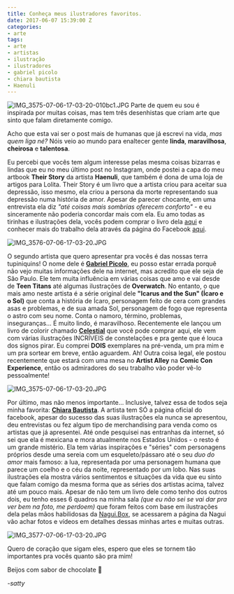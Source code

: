 ```yaml
---
title: Conheça meus ilustradores favoritos.
date: 2017-06-07 15:39:00 Z
categories:
- arte
tags:
- arte
- artistas
- ilustração
- ilustradores
- gabriel picolo
- chiara bautista
- Haenuli
---
```


![IMG_3575-07-06-17-03-20-010bc1.JPG](/uploads/IMG_3575-07-06-17-03-20-010bc1.JPG)
Parte de quem eu sou é inspirada por muitas coisas, mas tem três desenhistas que criam arte que sinto que falam diretamente comigo.

Acho que esta vai ser o post mais de humanas que já escrevi na vida, *mas quem liga né?* Nóis veio ao mundo para enaltecer gente **linda**, **maravilhosa**, **cheirosa** e **talentosa**.

Eu percebi que vocês tem algum interesse pelas mesma coisas bizarras e lindas que eu no meu último post no Instagram, onde postei a capa do meu artbook **Their Story** da artista **Haenuli**, que também é dona de uma loja de artigos para Lolita. Their Story é um livro que a artista criou para aceitar sua depressão, isso mesmo, ela criou a persona da morte representando sua depressão numa história de amor. Apesar de parecer chocante, em uma entrevista ela diz *"até coisas mais sombrias oferecem conforto"* - e eu sinceramente não poderia concordar mais com ela. Eu amo todas as tirinhas e ilustrações dela, vocês podem comprar o livro dela [aqui](http://haenuli.storenvy.com/) e conhecer mais do trabalho dela através da página do Facebook [aqui](https://www.facebook.com/haenuliartworks/).

![IMG_3576-07-06-17-03-20.JPG](/uploads/IMG_3576-07-06-17-03-20.JPG)

O segundo artista que quero apresentar pra vocês é das nossas terra tupiniquins! O nome dele é **[Gabriel Picolo](https://www.facebook.com/GabrielPicoloArt/)**, eu posso estar errada porquê não vejo muitas informações dele na internet, mas acredito que ele seja de São Paulo. Ele tem muita influência em várias coisas que amo e vai desde de **Teen Titans** até algumas ilustrações de **Overwatch**. No entanto, o que mais amo neste artista é a série original dele **"Icarus and the Sun" (Ícaro e o Sol)** que conta a história de Ícaro, personagem feito de cera com grandes asas e problemas, e de sua amada Sol, personagem de fogo que representa o astro com seu nome. Conta o namoro, término, problemas, inseguranças... É muito lindo, é maravilhoso. Recentemente ele lançou um livro de colorir chamado **[Celestial](https://www.amazon.com/Celestial-Colorable-Journal-Gabriel-Picolo/dp/1944515445)** que você pode comprar aqui, ele vem com várias ilustrações INCRÍVEIS de constelações e pra gente que é louca dos signos pirar. Eu comprei **DOIS** exemplares na pré-venda, um pra mim e um pra sortear em breve, então aguardem. Ah! Outra coisa legal, ele postou recentemente que estará com uma mesa no **Artist Alley** na **Comic Con Experience**, então os admiradores do seu trabalho vão poder vê-lo pessoalmente!

![IMG_3575-07-06-17-03-20.JPG](/uploads/IMG_3575-07-06-17-03-20.JPG)

Por último, mas não menos importante... Inclusive, talvez essa de todos seja minha favorita: **[Chiara Bautista](https://www.facebook.com/chiarabautistaartwork/)**. A artista tem SÓ a página oficial do facebook, apesar do sucesso das suas ilustrações ela nunca se apresentou, deu entrevistas ou fez algum tipo de merchandising para venda como os artistas que já apresentei. Até onde pesquisei nas entranhas da internet, só sei que ela é mexicana e mora atualmente nos Estados Unidos - o resto é um grande mistério. Ela tem várias inspirações e "séries" com personagens próprios desde uma sereia com um esqueleto/pássaro até o seu *duo do amor* mais famoso: a lua, representada por uma personagem humana que parece um coelho e o céu da noite, representado por um lobo. Nas suas ilustrações ela mostra vários sentimentos e situações da vida que eu sinto que falam comigo da mesma forma que as séries dos artistas acima, talvez até um pouco mais. Apesar de não tem um livro dele como tenho dos outros dois, eu tenho esses 6 quadros na minha sala *(que eu não sei se vai dar pra ver bem na foto, me perdoem)* que foram feitos com base em ilustrações dela pelas mãos habilidosas da [Nagui.Box](https://www.facebook.com/naguibox/), se acessarem a página da Nagui vão achar fotos e vídeos em detalhes dessas minhas artes e muitas outras.

![IMG_3577-07-06-17-03-20.JPG](/uploads/IMG_3577-07-06-17-03-20.JPG)

Quero de coração que sigam eles, espero que eles se tornem tão importantes pra vocês quanto são pra mim!

Beijos com sabor de chocolate 💋

*-satty*